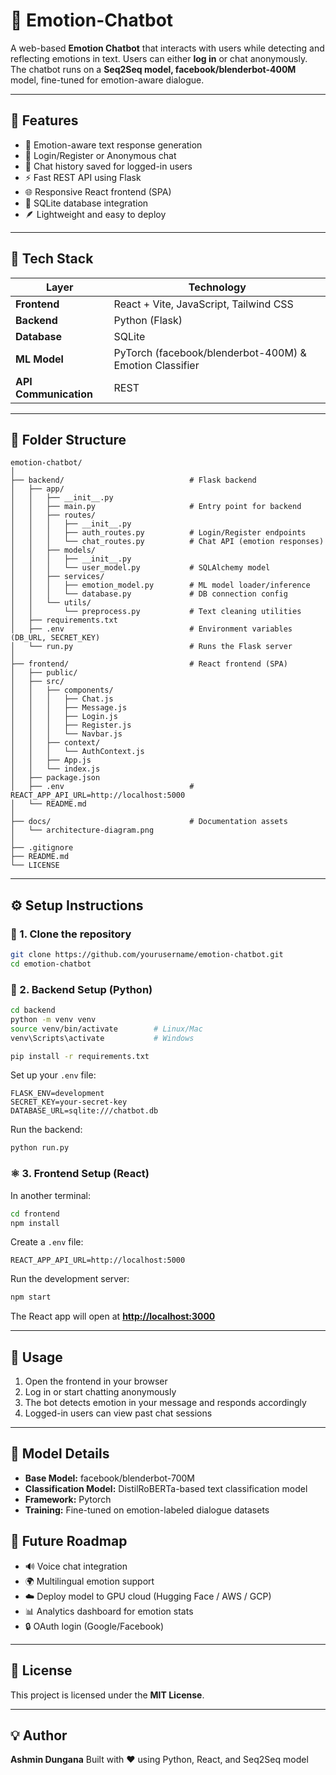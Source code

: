 # 🤖 Emotion-Chatbot

A web-based **Emotion Chatbot** that interacts with users while detecting and reflecting emotions in text. Users can either **log in** or chat anonymously. The chatbot runs on a **Seq2Seq model, facebook/blenderbot-400M** model, fine-tuned for emotion-aware dialogue.

---

## 🚀 Features

* 🧠 Emotion-aware text response generation
* 👤 Login/Register or Anonymous chat
* 💾 Chat history saved for logged-in users
* ⚡ Fast REST API using Flask
* 🌐 Responsive React frontend (SPA)
* 🧩 SQLite database integration
* 🪶 Lightweight and easy to deploy

---

## 🧰 Tech Stack

| Layer                 | Technology                                              |
| --------------------- | ------------------------------------------------------- |
| **Frontend**          | React + Vite, JavaScript, Tailwind CSS                  |
| **Backend**           | Python (Flask)                                          |
| **Database**          | SQLite                                                  |
| **ML Model**          | PyTorch (facebook/blenderbot-400M) & Emotion Classifier |
| **API Communication** | REST                                                    |

---

## 📁 Folder Structure

```
emotion-chatbot/
│
├── backend/                            # Flask backend                           
│   ├── app/
│   │   ├── __init__.py
│   │   ├── main.py                     # Entry point for backend
│   │   ├── routes/
│   │   │   ├── __init__.py
│   │   │   ├── auth_routes.py          # Login/Register endpoints
│   │   │   └── chat_routes.py          # Chat API (emotion responses)
│   │   ├── models/
│   │   │   ├── __init__.py
│   │   │   └── user_model.py           # SQLAlchemy model
│   │   ├── services/
│   │   │   ├── emotion_model.py        # ML model loader/inference
│   │   │   └── database.py             # DB connection config
│   │   └── utils/
│   │       └── preprocess.py           # Text cleaning utilities
│   ├── requirements.txt
│   ├── .env                            # Environment variables (DB_URL, SECRET_KEY)
│   └── run.py                          # Runs the Flask server
│
├── frontend/                           # React frontend (SPA)
│   ├── public/
│   ├── src/
│   │   ├── components/
│   │   │   ├── Chat.js
│   │   │   ├── Message.js
│   │   │   ├── Login.js
│   │   │   ├── Register.js
│   │   │   └── Navbar.js
│   │   ├── context/
│   │   │   └── AuthContext.js
│   │   ├── App.js
│   │   └── index.js
│   ├── package.json
│   ├── .env                            # REACT_APP_API_URL=http://localhost:5000
│   └── README.md
│
├── docs/                               # Documentation assets
│   └── architecture-diagram.png
│
├── .gitignore
├── README.md
└── LICENSE
```

---

## ⚙️ Setup Instructions

### 🧩 1. Clone the repository

```bash
git clone https://github.com/yourusername/emotion-chatbot.git
cd emotion-chatbot
```

### 🐍 2. Backend Setup (Python)

```bash
cd backend
python -m venv venv
source venv/bin/activate        # Linux/Mac
venv\Scripts\activate           # Windows

pip install -r requirements.txt
```

Set up your `.env` file:

```
FLASK_ENV=development
SECRET_KEY=your-secret-key
DATABASE_URL=sqlite:///chatbot.db
```

Run the backend:

```bash
python run.py
```



### ⚛️ 3. Frontend Setup (React)

In another terminal:

```bash
cd frontend
npm install
```

Create a `.env` file:

```
REACT_APP_API_URL=http://localhost:5000
```

Run the development server:

```bash
npm start
```

The React app will open at **[http://localhost:3000](http://localhost:3000)**

---

## 💬 Usage

1. Open the frontend in your browser
2. Log in or start chatting anonymously
3. The bot detects emotion in your message and responds accordingly
4. Logged-in users can view past chat sessions

---

## 🧠 Model Details

* **Base Model:** facebook/blenderbot-700M
* **Classification Model:** DistilRoBERTa-based text classification model
* **Framework:** Pytorch
* **Training:** Fine-tuned on emotion-labeled dialogue datasets

## 🧩 Future Roadmap

* 🔊 Voice chat integration
* 🌍 Multilingual emotion support
* ☁️ Deploy model to GPU cloud (Hugging Face / AWS / GCP)
* 📊 Analytics dashboard for emotion stats
* 🔒 OAuth login (Google/Facebook)

---

## 🧾 License

This project is licensed under the **MIT License**.

---

## 💡 Author

**Ashmin Dungana**
Built with ❤️ using Python, React, and Seq2Seq model
